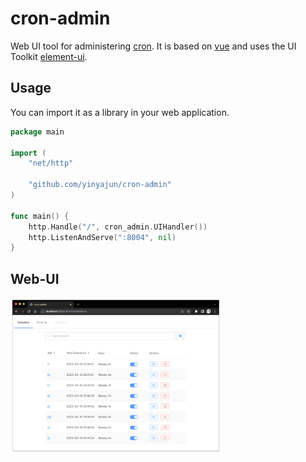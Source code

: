 # cron-admin

Web UI tool for administering [cron](https://github.com/yinyajun/cron).  It is based on [vue](https://github.com/vuejs/vue) and uses the UI Toolkit [element-ui](https://github.com/ElemeFE/element).


## Usage

You can import it as a library in your web application.

```go
package main

import (
	"net/http"

	"github.com/yinyajun/cron-admin"
)

func main() {
	http.Handle("/", cron_admin.UIHandler())
	http.ListenAndServe(":8004", nil)
}
```



## Web-UI

<img src="./example/ui.png" alt="ui" style="zoom: 33%;" />

